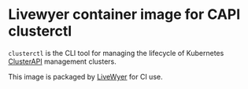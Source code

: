 # Livewyer container image for CAPI clusterctl

`clusterctl` is the CLI tool for managing the lifecycle of Kubernetes [ClusterAPI](https://cluster-api.sigs.k8s.io) management clusters.

This image is packaged by [LiveWyer](https://livewyer.io) for CI use.
